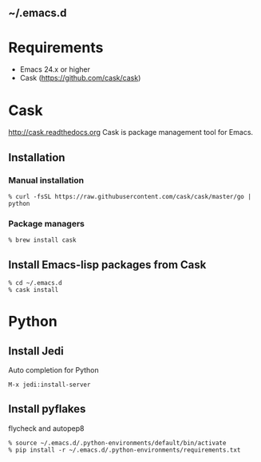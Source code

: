 ~/.emacs.d
-----------

# Requirements

* Emacs 24.x or higher
* Cask (https://github.com/cask/cask)

# Cask
http://cask.readthedocs.org
Cask is package management tool for Emacs.

## Installation
### Manual installation

```
% curl -fsSL https://raw.githubusercontent.com/cask/cask/master/go | python
```

### Package managers

```
% brew install cask
```

## Install Emacs-lisp packages from Cask

```
% cd ~/.emacs.d
% cask install
```

# Python
## Install Jedi
Auto completion for Python

```
M-x jedi:install-server
```

## Install pyflakes
flycheck and autopep8

```
% source ~/.emacs.d/.python-environments/default/bin/activate
% pip install -r ~/.emacs.d/.python-environments/requirements.txt
```
